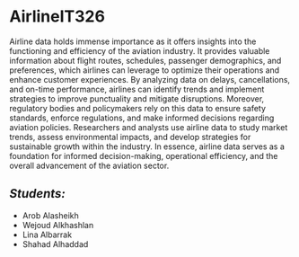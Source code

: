 # AirlineIT326
<p>Airline data holds immense importance as it offers insights into the functioning and efficiency of the aviation industry. It provides valuable information about flight routes, schedules, passenger demographics, and preferences, which airlines can leverage to optimize their operations and enhance customer experiences. By analyzing data on delays, cancellations, and on-time performance, airlines can identify trends and implement strategies to improve punctuality and mitigate disruptions. Moreover, regulatory bodies and policymakers rely on this data to ensure safety standards, enforce regulations, and make informed decisions regarding aviation policies. Researchers and analysts use airline data to study market trends, assess environmental impacts, and develop strategies for sustainable growth within the industry. In essence, airline data serves as a foundation for informed decision-making, operational efficiency, and the overall advancement of the aviation sector.</p>
<h2><em>Students:</em></h2>
<ul>
<li>Arob Alasheikh</li>
<li>Wejoud Alkhashlan</li>
<li>Lina Albarrak</li>
<li>Shahad Alhaddad</li>
</ul>
